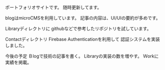 ポートフォリオサイトです。
随時更新してます。

blogはmicroCMSを利用しています。
記事の内容は、UI/UIの要約が多めです。

Libraryディレクトリに
githubなどで参考したリポジトリを試しています。

Contactディレクトリ
Firebase Authenticationを利用して
認証システムを実装しました。



今後の予定
Ｂlogで技術の記事を書く。
Libraryの実装の数を増やす。
Ｗorkに実績を掲載。

